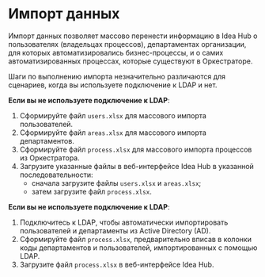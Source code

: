 # Импорт данных 

Импорт данных позволяет массово перенести информацию в Idea Hub о пользователях (владельцах процессов), департаментах организации, для которых автоматизировались бизнес-процессы, и о самих автоматизированных процессах, которые существуют в Оркестраторе.

Шаги по выполнению импорта незначительно различаются для сценариев, когда вы используете подключение к LDAP и нет.

**Если вы не используете подключение к LDAP**:
1. Сформируйте файл `users.xlsx` для массового импорта пользователей.
2. Сформируйте файл `areas.xlsx` для массового импорта департаментов.
3. Сформируйте файл `process.xlsx` для массового импорта процессов из Оркестратора.
1. Загрузите указанные файлы в веб-интерфейсе Idea Hub в указанной последовательности:
   * сначала загрузите файлы `users.xlsx` и `areas.xlsx`;
   * затем загрузите файл `process.xlsx`.


**Если вы не используете подключение к LDAP**: 
1. Подключитесь к LDAP, чтобы автоматически импортировать пользователей и департаменты из Active Directory (AD).
1. Сформируйте файл `process.xlsx`, предварительно вписав в колонки коды департаментов и пользователей, импортированных с помощью LDAP.
1. Загрузите файл `process.xlsx` в веб-интерфейсе Idea Hub.
